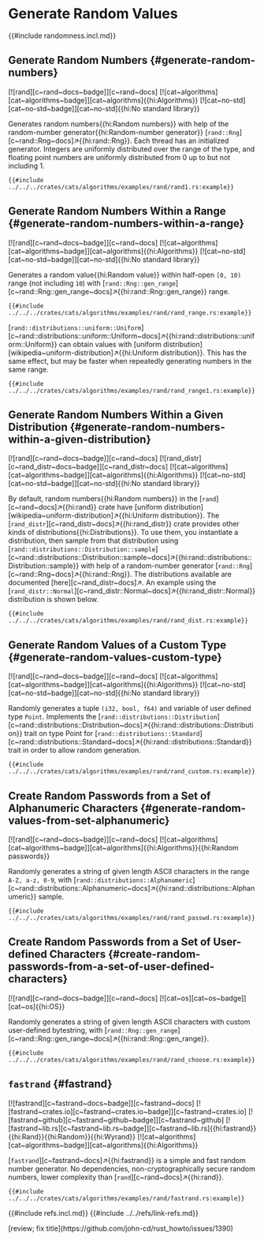 # Generate Random Values

{{#include randomness.incl.md}}

## Generate Random Numbers {#generate-random-numbers}

[![rand][c~rand~docs~badge]][c~rand~docs] [![cat~algorithms][cat~algorithms~badge]][cat~algorithms]{{hi:Algorithms}}
[![cat~no-std][cat~no-std~badge]][cat~no-std]{{hi:No standard library}}

Generates random numbers{{hi:Random numbers}} with help of the random-number generator{{hi:Random-number generator}} [`rand::Rng`][c~rand::Rng~docs]↗{{hi:rand::Rng}}. Each thread has an initialized generator. Integers are uniformly distributed over the range of the type, and floating point numbers are uniformly distributed from 0 up to but not including 1.

```rust,editable
{{#include ../../../crates/cats/algorithms/examples/rand/rand1.rs:example}}
```

## Generate Random Numbers Within a Range {#generate-random-numbers-within-a-range}

[![rand][c~rand~docs~badge]][c~rand~docs] [![cat~algorithms][cat~algorithms~badge]][cat~algorithms]{{hi:Algorithms}}
[![cat~no-std][cat~no-std~badge]][cat~no-std]{{hi:No standard library}}

Generates a random value{{hi:Random value}} within half-open `[0, 10)` range (not including `10`) with [`rand::Rng::gen_range`][c~rand::Rng::gen_range~docs]↗{{hi:rand::Rng::gen_range}} range.

```rust,editable
{{#include ../../../crates/cats/algorithms/examples/rand/rand_range.rs:example}}
```

[`rand::distributions::uniform::Uniform`][c~rand::distributions::uniform::Uniform~docs]↗{{hi:rand::distributions::uniform::Uniform}} can obtain values with [uniform distribution][wikipedia~uniform-distribution]↗{{hi:Uniform distribution}}. This has the same effect, but may be faster when repeatedly generating numbers in the same range.

```rust,editable
{{#include ../../../crates/cats/algorithms/examples/rand/rand_range1.rs:example}}
```

## Generate Random Numbers Within a Given Distribution {#generate-random-numbers-within-a-given-distribution}

[![rand][c~rand~docs~badge]][c~rand~docs] [![rand_distr][c~rand_distr~docs~badge]][c~rand_distr~docs] [![cat~algorithms][cat~algorithms~badge]][cat~algorithms]{{hi:Algorithms}} [![cat~no-std][cat~no-std~badge]][cat~no-std]{{hi:No standard library}}

By default, random numbers{{hi:Random numbers}} in the [`rand`][c~rand~docs]↗{{hi:rand}} crate have [uniform distribution][wikipedia~uniform-distribution]↗{{hi:Uniform distribution}}. The [`rand_distr`][c~rand_distr~docs]↗{{hi:rand_distr}} crate provides other kinds of distributions{{hi:Distributions}}. To use them, you instantiate a distribution, then sample from that distribution using [`rand::distributions::Distribution::sample`][c~rand::distributions::Distribution::sample~docs]↗{{hi:rand::distributions::Distribution::sample}} with help of a random-number generator [`rand::Rng`][c~rand::Rng~docs]↗{{hi:rand::Rng}}. The distributions available are documented [here][c~rand_distr~docs]↗. An example using the [`rand_distr::Normal`][c~rand_distr::Normal~docs]↗{{hi:rand_distr::Normal}} distribution is shown below.

```rust,editable
{{#include ../../../crates/cats/algorithms/examples/rand/rand_dist.rs:example}}
```

## Generate Random Values of a Custom Type {#generate-random-values-custom-type}

[![rand][c~rand~docs~badge]][c~rand~docs] [![cat~algorithms][cat~algorithms~badge]][cat~algorithms]{{hi:Algorithms}}
[![cat~no-std][cat~no-std~badge]][cat~no-std]{{hi:No standard library}}

Randomly generates a tuple `(i32, bool, f64)` and variable of user defined type `Point`. Implements the [`rand::distributions::Distribution`][c~rand::distributions::Distribution~docs]↗{{hi:rand::distributions::Distribution}} trait on type Point for [`rand::distributions::Standard`][c~rand::distributions::Standard~docs]↗{{hi:rand::distributions::Standard}} trait in order to allow random generation.

```rust,editable
{{#include ../../../crates/cats/algorithms/examples/rand/rand_custom.rs:example}}
```

## Create Random Passwords from a Set of Alphanumeric Characters {#generate-random-values-from-set-alphanumeric}

[![rand][c~rand~docs~badge]][c~rand~docs] [![cat~algorithms][cat~algorithms~badge]][cat~algorithms]{{hi:Algorithms}}{{hi:Random passwords}}

Randomly generates a string of given length ASCII characters in the range `A-Z, a-z, 0-9`, with [`rand::distributions::Alphanumeric`][c~rand::distributions::Alphanumeric~docs]↗{{hi:rand::distributions::Alphanumeric}} sample.

```rust,editable
{{#include ../../../crates/cats/algorithms/examples/rand/rand_passwd.rs:example}}
```

## Create Random Passwords from a Set of User-defined Characters {#create-random-passwords-from-a-set-of-user-defined-characters}

[![rand][c~rand~docs~badge]][c~rand~docs] [![cat~os][cat~os~badge]][cat~os]{{hi:OS}}

Randomly generates a string of given length ASCII characters with custom user-defined bytestring, with [`rand::Rng::gen_range`][c~rand::Rng::gen_range~docs]↗{{hi:rand::Rng::gen_range}}.

```rust,editable
{{#include ../../../crates/cats/algorithms/examples/rand/rand_choose.rs:example}}
```

## `fastrand` {#fastrand}

[![fastrand][c~fastrand~docs~badge]][c~fastrand~docs] [![fastrand~crates.io][c~fastrand~crates.io~badge]][c~fastrand~crates.io] [![fastrand~github][c~fastrand~github~badge]][c~fastrand~github] [![fastrand~lib.rs][c~fastrand~lib.rs~badge]][c~fastrand~lib.rs]{{hi:fastrand}}{{hi:Rand}}{{hi:Random}}{{hi:Wyrand}} [![cat~algorithms][cat~algorithms~badge]][cat~algorithms]{{hi:Algorithms}}

[`fastrand`][c~fastrand~docs]↗{{hi:fastrand}} is a simple and fast random number generator. No dependencies, non-cryptographically secure random numbers, lower complexity than [`rand`][c~rand~docs]↗{{hi:rand}}.

```rust,editable
{{#include ../../../crates/cats/algorithms/examples/rand/fastrand.rs:example}}
```

{{#include refs.incl.md}}
{{#include ../../refs/link-refs.md}}

<div class="hidden">
[review; fix title](https://github.com/john-cd/rust_howto/issues/1390)
</div>
